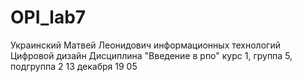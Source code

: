 # OPI_lab7
Украинский
Матвей
Леонидович
информационных технологий
Цифровой дизайн
Дисциплина "Введение в рпо"
курс 1, группа 5, подгруппа 2
13 декабря 19 05
